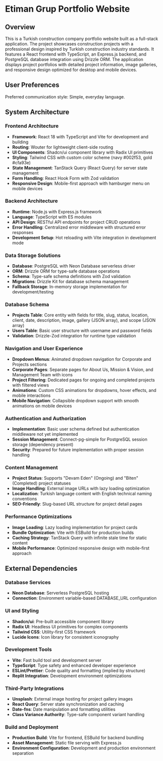 # Etiman Grup Portfolio Website

## Overview

This is a Turkish construction company portfolio website built as a full-stack application. The project showcases construction projects with a professional design inspired by Turkish construction industry standards. It features a React frontend with TypeScript, an Express.js backend, and PostgreSQL database integration using Drizzle ORM. The application displays project portfolios with detailed project information, image galleries, and responsive design optimized for desktop and mobile devices.

## User Preferences

Preferred communication style: Simple, everyday language.

## System Architecture

### Frontend Architecture
- **Framework**: React 18 with TypeScript and Vite for development and building
- **Routing**: Wouter for lightweight client-side routing
- **UI Components**: Shadcn/ui component library with Radix UI primitives
- **Styling**: Tailwind CSS with custom color scheme (navy #002f53, gold #cfa93e)
- **State Management**: TanStack Query (React Query) for server state management
- **Form Handling**: React Hook Form with Zod validation
- **Responsive Design**: Mobile-first approach with hamburger menu on mobile devices

### Backend Architecture
- **Runtime**: Node.js with Express.js framework
- **Language**: TypeScript with ES modules
- **API Design**: RESTful API endpoints for project CRUD operations
- **Error Handling**: Centralized error middleware with structured error responses
- **Development Setup**: Hot reloading with Vite integration in development mode

### Data Storage Solutions
- **Database**: PostgreSQL with Neon Database serverless driver
- **ORM**: Drizzle ORM for type-safe database operations
- **Schema**: Type-safe schema definitions with Zod validation
- **Migrations**: Drizzle Kit for database schema management
- **Fallback Storage**: In-memory storage implementation for development/testing

### Database Schema
- **Projects Table**: Core entity with fields for title, slug, status, location, client, date, description, image, gallery (JSON array), and scope (JSON array)
- **Users Table**: Basic user structure with username and password fields
- **Validation**: Drizzle-Zod integration for runtime type validation

### Navigation and User Experience
- **Dropdown Menus**: Animated dropdown navigation for Corporate and Projects sections
- **Corporate Pages**: Separate pages for About Us, Mission & Vision, and Management Team with icons
- **Project Filtering**: Dedicated pages for ongoing and completed projects with filtered views
- **Animations**: Custom CSS animations for dropdowns, hover effects, and mobile interactions
- **Mobile Navigation**: Collapsible dropdown support with smooth animations on mobile devices

### Authentication and Authorization
- **Implementation**: Basic user schema defined but authentication middleware not yet implemented
- **Session Management**: Connect-pg-simple for PostgreSQL session storage (dependency present)
- **Security**: Prepared for future implementation with proper session handling

### Content Management
- **Project Status**: Supports "Devam Eden" (Ongoing) and "Biten" (Completed) project statuses
- **Image Handling**: External image URLs with lazy loading optimization
- **Localization**: Turkish language content with English technical naming conventions
- **SEO-Friendly**: Slug-based URL structure for project detail pages

### Performance Optimizations
- **Image Loading**: Lazy loading implementation for project cards
- **Bundle Optimization**: Vite with ESBuild for production builds
- **Caching Strategy**: TanStack Query with infinite stale time for static content
- **Mobile Performance**: Optimized responsive design with mobile-first approach

## External Dependencies

### Database Services
- **Neon Database**: Serverless PostgreSQL hosting
- **Connection**: Environment variable-based DATABASE_URL configuration

### UI and Styling
- **Shadcn/ui**: Pre-built accessible component library
- **Radix UI**: Headless UI primitives for complex components
- **Tailwind CSS**: Utility-first CSS framework
- **Lucide Icons**: Icon library for consistent iconography

### Development Tools
- **Vite**: Fast build tool and development server
- **TypeScript**: Type safety and enhanced developer experience
- **ESLint/Prettier**: Code quality and formatting (implied by structure)
- **Replit Integration**: Development environment optimizations

### Third-Party Integrations
- **Unsplash**: External image hosting for project gallery images
- **React Query**: Server state synchronization and caching
- **Date-fns**: Date manipulation and formatting utilities
- **Class Variance Authority**: Type-safe component variant handling

### Build and Deployment
- **Production Build**: Vite for frontend, ESBuild for backend bundling
- **Asset Management**: Static file serving with Express.js
- **Environment Configuration**: Development and production environment separation